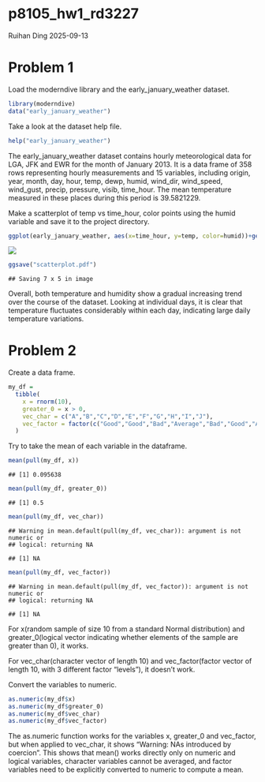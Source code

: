 p8105_hw1_rd3227
================
Ruihan Ding
2025-09-13

# Problem 1

Load the moderndive library and the early_january_weather dataset.

``` r
library(moderndive)
data("early_january_weather")
```

Take a look at the dataset help file.

``` r
help("early_january_weather")
```

The early_january_weather dataset contains hourly meteorological data
for LGA, JFK and EWR for the month of January 2013. It is a data frame
of 358 rows representing hourly measurements and 15 variables, including
origin, year, month, day, hour, temp, dewp, humid, wind_dir, wind_speed,
wind_gust, precip, pressure, visib, time_hour. The mean temperature
measured in these places during this period is 39.5821229.

Make a scatterplot of temp vs time_hour, color points using the humid
variable and save it to the project directory.

``` r
ggplot(early_january_weather, aes(x=time_hour, y=temp, color=humid))+geom_point()
```

![](p8105_hw1_rd3227_files/figure-gfm/unnamed-chunk-3-1.png)<!-- -->

``` r
ggsave("scatterplot.pdf")
```

    ## Saving 7 x 5 in image

Overall, both temperature and humidity show a gradual increasing trend
over the course of the dataset. Looking at individual days, it is clear
that temperature fluctuates considerably within each day, indicating
large daily temperature variations.

# Problem 2

Create a data frame.

``` r
my_df = 
  tibble(
    x = rnorm(10),
    greater_0 = x > 0,
    vec_char = c("A","B","C","D","E","F","G","H","I","J"),
    vec_factor = factor(c("Good","Good","Bad","Average","Bad","Good","Average","Average","Bad","Good"))
  )
```

Try to take the mean of each variable in the dataframe.

``` r
mean(pull(my_df, x))
```

    ## [1] 0.095638

``` r
mean(pull(my_df, greater_0))
```

    ## [1] 0.5

``` r
mean(pull(my_df, vec_char))
```

    ## Warning in mean.default(pull(my_df, vec_char)): argument is not numeric or
    ## logical: returning NA

    ## [1] NA

``` r
mean(pull(my_df, vec_factor))
```

    ## Warning in mean.default(pull(my_df, vec_factor)): argument is not numeric or
    ## logical: returning NA

    ## [1] NA

For x(random sample of size 10 from a standard Normal distribution) and
greater_0(logical vector indicating whether elements of the sample are
greater than 0), it works.

For vec_char(character vector of length 10) and vec_factor(factor vector
of length 10, with 3 different factor “levels”), it doesn’t work.

Convert the variables to numeric.

``` r
as.numeric(my_df$x)
as.numeric(my_df$greater_0)
as.numeric(my_df$vec_char)
as.numeric(my_df$vec_factor)
```

The as.numeric function works for the variables x, greater_0 and
vec_factor, but when applied to vec_char, it shows “Warning: NAs
introduced by coercion”. This shows that mean() works directly only on
numeric and logical variables, character variables cannot be averaged,
and factor variables need to be explicitly converted to numeric to
compute a mean.
